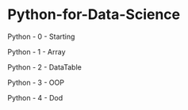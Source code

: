 # Python-for-Data-Science
Python - 0 - Starting

Python - 1 - Array

Python - 2 - DataTable

Python - 3 - OOP

Python - 4 - Dod
